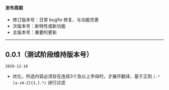 #### 发布周期

- 修订版本号：日常 bugfix 修复、与功能完善
- 次版本号：新特性或新功能
- 主版本号：重要的更新

---

## 0.0.1（测试阶段维持版本号）

`2020-12-18`

- 优化，所选内容必须存在连续3个及以上字母时，才展开翻译，基于正则 `/.*[a-zA-Z]{3,}.*/` 进行过滤